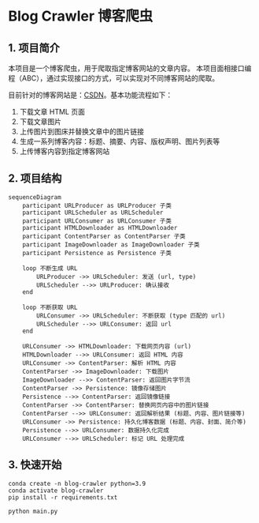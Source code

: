 # Blog Crawler 博客爬虫

## 1. 项目简介

本项目是一个博客爬虫，用于爬取指定博客网站的文章内容。
本项目面相接口编程（ABC），通过实现接口的方式，可以实现对不同博客网站的爬取。

目前针对的博客网站是：[CSDN](https://www.csdn.net/)。基本功能流程如下：

1. 下载文章 HTML 页面
2. 下载文章图片
3. 上传图片到图床并替换文章中的图片链接
4. 生成一系列博客内容：标题、摘要、内容、版权声明、图片列表等
5. 上传博客内容到指定博客网站

## 2. 项目结构

```mermaid
sequenceDiagram
    participant URLProducer as URLProducer 子类
    participant URLScheduler as URLScheduler
    participant URLConsumer as URLConsumer 子类
    participant HTMLDownloader as HTMLDownloader
    participant ContentParser as ContentParser 子类
    participant ImageDownloader as ImageDownloader 子类
    participant Persistence as Persistence 子类

    loop 不断生成 URL
        URLProducer ->> URLScheduler: 发送 (url, type)
        URLScheduler -->> URLProducer: 确认接收
    end

    loop 不断获取 URL
        URLConsumer ->> URLScheduler: 不断获取 (type 匹配的 url)
        URLScheduler -->> URLConsumer: 返回 url
    end
    
    URLConsumer ->> HTMLDownloader: 下载网页内容 (url)
    HTMLDownloader -->> URLConsumer: 返回 HTML 内容
    URLConsumer ->> ContentParser: 解析 HTML 内容
    ContentParser ->> ImageDownloader: 下载图片
    ImageDownloader -->> ContentParser: 返回图片字节流
    ContentParser ->> Persistence: 镜像存储图片
    Persistence -->> ContentParser: 返回镜像链接
    ContentParser ->> ContentParser: 替换网页内容中的图片链接
    ContentParser -->> URLConsumer: 返回解析结果 (标题、内容、图片链接等)
    URLConsumer ->> Persistence: 持久化博客数据 (标题、内容、封面、简介等)
    Persistence -->> URLConsumer: 数据持久化完成
    URLConsumer -->> URLScheduler: 标记 URL 处理完成
```

## 3. 快速开始

```shell
conda create -n blog-crawler python=3.9
conda activate blog-crawler
pip install -r requirements.txt
```

```shell
python main.py
```